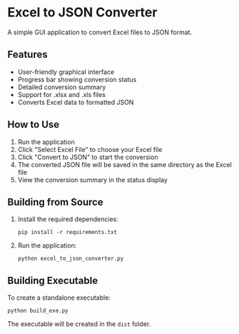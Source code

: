 # Excel to JSON Converter

A simple GUI application to convert Excel files to JSON format.

## Features
- User-friendly graphical interface
- Progress bar showing conversion status
- Detailed conversion summary
- Support for .xlsx and .xls files
- Converts Excel data to formatted JSON

## How to Use
1. Run the application
2. Click "Select Excel File" to choose your Excel file
3. Click "Convert to JSON" to start the conversion
4. The converted JSON file will be saved in the same directory as the Excel file
5. View the conversion summary in the status display

## Building from Source
1. Install the required dependencies:
   ```
   pip install -r requirements.txt
   ```

2. Run the application:
   ```
   python excel_to_json_converter.py
   ```

## Building Executable
To create a standalone executable:
```
python build_exe.py
```
The executable will be created in the `dist` folder. 